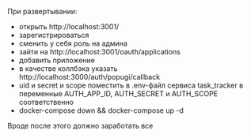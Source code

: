 При развертывании: 
- открыть http://localhost:3001/
- зарегистрироваться
- сменить у себя роль на админа
- зайти на http://localhost:3001/oauth/applications
- добавить приложение
- в качестве коллбэка указать http://localhost:3000/auth/popugi/callback
- uid и secret и scope поместить в .env-файл сервиса task_tracker в переменные AUTH_APP_ID, AUTH_SECRET и AUTH_SCOPE соответственно
- docker-compose down && docker-compose up -d 

Вроде после этого должно заработать все
